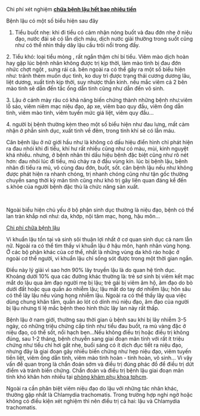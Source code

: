 
<p>Chi phí xét nghiệm <strong><a href="http://phongkhamdaidong.vn/chi-phi-xet-nghiem-va-chua-tri-benh-lau-het-bao-nhieu-tien-2.html">chữa bệnh lậu hết bao nhiêu tiền</a></strong> </p>
<p>
Bệnh lậu có một số biểu hiện sau đây

1. Tiểu buốt nhẹ: khi đi tiểu có cảm nhận nóng buốt và đau đớn nhẹ ở niệu đạo, nước đái sẽ có lẫn dịch máu, dịch nước giải thường trong suốt cũng như có thể nhìn thấy dây lậu cầu trôi nổi trong đấy.</p>

<p>2. Tiểu khó: loại tiểu mỏng , rất ngắn thậm chí bí tiểu. Viêm mào dịch hoàn hay gặp lúc bệnh nhân không được trị kịp thời, làm mào tinh bị đau đớn nhức chợt ngột , sưng rái cá. bên ngoài ra có thể gây ra một số biểu hiện như: tránh thèm muốn dục tình, ko duy trì được trạng thái cương dương lâu, liệt dương, xuất tinh kịp thời, suy nhược thần kinh. nếu mắc viêm cả 2 bên mào tinh sẽ dẫn đến tắc ống dẫn tinh cũng như dẫn đến vô sinh.</p>

<p>3. Lậu ở cánh mày râu có khả năng biến chứng thành những bệnh như:viêm lỗ sáo, viêm niêm mạc niệu đạo, áp xe, viêm bao quy đầu, viêm ống dẫn tinh, viêm mào tinh, viêm tuyến mức giá liệt, viêm quy đầu&hellip;</p>

<p>4. người bị bệnh thường kèm theo một số biểu hiện như đau lưng, mất cảm nhận ở phần sinh dục, xuất tinh về đêm, trong tinh khí sẽ có lẫn máu.</p>

<p>Căn bệnh lậu ở nữ giới hầu như là không có dấu hiệu điển hình chỉ phát hiện ra đau nhói khi đi tiểu, khí hư rất nhiều cũng như có màu, mùi, kinh nguyệt khá nhiều. nhưng, ở bệnh nhân thì dấu hiệu bệnh đặc biệt cũng như rõ nét hơn: đau nhói lúc đi tiểu, mủ chảy ra ở đầu vùng kín. lúc bị bệnh lậu, bệnh nhân đi tiểu ra mủ, vô cùng đau đớn, buốt, sốt. căn bệnh lậu nếu như không được phát hiện ra nhanh chóng, trị nhanh chóng cũng như tận gốc thường chuyển sang thời kỳ mãn tính cũng như khó trị gây liên quan đáng kể đến s.khỏe của người bệnh đặc thù là chức năng sản xuất.</p>

<p>&nbsp;</p>
<p>Ngoài biểu hiện chủ yếu ở bộ phận sinh dục thường là niệu đạo, bệnh có thể lan tràn khắp nơi như: da, khớp, nội tâm mạc, họng, hậu môn&hellip;</p>

<a href="http://phongkhamdaidong.vn/chi-phi-xet-nghiem-va-chua-tri-benh-lau-het-bao-nhieu-tien-2.html">Chi phí chữa bệnh lậu</a>

<p>Vi khuẩn lậu tồn tại và sinh sôi thuận lợi nhất ở cơ quan sinh dục cả nam lẫn nữ. Ngoài ra có thể tìm thấy vi khuẩn lậu ở hậu môn, hạnh nhân vùng họng. Ở các bộ phận khác của cơ thể, nhất là những vùng da khô ráo hoặc ở ngoài cơ thể người, vi khuẩn lậu chỉ sống sót được trong một thời gian ngắn.</p>

<p>Điều này lý giải vì sao hơn 90% lây truyền lậu là do quan hệ tình dục. Khoảng dưới 10% qua các đường khác thường là: trẻ sơ sinh bị viêm kết mạc mắt do lậu qua âm đạo người mẹ bị lậu; trẻ gái bị viêm âm hộ, âm đạo do bò dưới đất hoặc qua quần áo nhiễm lậu; lậu mắt do tay dơ nhiễm lậu; hôn sâu có thể lây lậu nếu vùng họng nhiễm lậu. Ngoài ra có thể thấy lây qua việc dùng chung khăn tắm, quần áo lót có dính mủ niệu đạo, âm đạo của người bị lậu nhưng tỉ lệ mắc bệnh theo hình thức lây lan này rất thấp.</p>

<p>Bệnh lậu ở nam giới, thường sau thời gian ủ bệnh sau khi bị lây nhiễm 3-5 ngày, có những triệu chứng cấp tính như tiểu đau buốt, ra mủ vàng đặc ở niệu đạo, có thể sốt, nổi hạch bẹn&hellip;Nếu không điều trị hoặc điều trị không đúng, sau 1-2 tháng, bệnh chuyển sang giai đoạn mãn tính với rất ít triệu chứng như tiểu chỉ hơi gắt nhẹ, buổi sáng có ít dịch đục tiết ra niệu đạo, nhưng đây là giai đoạn gây nhiều biến chứng như hẹp niệu đạo, viêm tuyến tiền liệt, viêm ống dẫn tinh, viêm mào tinh hoàn - tinh hoàn, vô sinh&hellip; Vì vậy vấn đề quan trọng là chẩn đoán sớm và điều trị đúng phác đồ để điều trị dứt điểm và tránh biến chứng. Chẩn đoán và điều trị bệnh lậu giai đoạn mãn tính khó khăn hơn nhiều tại <a href="http://phongkhamdaidong.vn/dia-chi-phong-kham-phu-khoa-uy-tin-tai-tphcm-7.html">phòng khám phụ khoa tphcm</a>.</p>

<p>Ngoài ra cần phân biệt viêm niệu đạo do lậu với những tác nhân khác, thường gặp nhất là Chlamydia trachomatis. Trong trường hợp nghi ngờ hoặc không có điều kiện xét nghiệm thì nên điều trị cả hai: lậu và Chlamydia trachomatis.</p>

